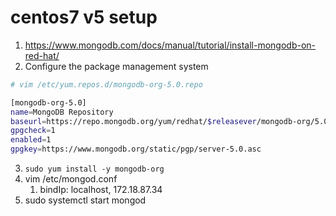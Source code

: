 # centos7 v5 setup
1. https://www.mongodb.com/docs/manual/tutorial/install-mongodb-on-red-hat/
2. Configure the package management system

```sh
# vim /etc/yum.repos.d/mongodb-org-5.0.repo 

[mongodb-org-5.0]
name=MongoDB Repository
baseurl=https://repo.mongodb.org/yum/redhat/$releasever/mongodb-org/5.0/x86_64/
gpgcheck=1
enabled=1
gpgkey=https://www.mongodb.org/static/pgp/server-5.0.asc

```
3. `sudo yum install -y mongodb-org`
4. vim /etc/mongod.conf
   1. bindIp: localhost,  172.18.87.34
5. sudo systemctl start mongod
